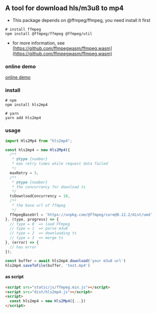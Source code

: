 ## A tool for download hls/m3u8 to mp4

- This package depends on @ffmpeg/ffmpeg, you need install it first

```shell
# install ffmpeg
npm install @ffmpeg/ffmpeg @ffmpeg/util

```

- for more information, see [https://github.com/ffmpegwasm/ffmpeg.wasm](https://github.com/ffmpegwasm/ffmpeg.wasm)

### online demo

[online demo](https://code-app.netlify.app/hls2mp4/)

### install

```shell
# npm
npm install hls2mp4

# yarn
yarn add hls2mp4
```

### usage

```js
import Hls2Mp4 from "hls2mp4";

const hls2mp4 = new Hls2Mp4({
  /**
   * @type {number}
   * max retry times while request data failed
   */
  maxRetry = 3,
  /**
   * @type {number}
   * the concurrency for download ts
   */
  tsDownloadConcurrency = 10,
  /**
   * the base url of ffmpeg
   */
  ffmpegBaseUrl = 'https://unpkg.com/@ffmpeg/core@0.12.2/dist/umd'
}, (type, progress) => {
  // type = 0  => load FFmpeg
  // type = 1  => parse m3u8
  // type = 2  => downloading ts
  // type = 3  => merge ts
}, (error) => {
  // has error
});

const buffer = await hls2mp4.download('your m3u8 url')
hls2mp4.saveToFile(buffer, 'test.mp4')
```

#### as script
```html
<script src="static/js/ffmpeg.min.js"></script>
<script src="dist/hls2mp4.js"></script>
<script>
  const hls2mp4 = new Hls2Mp4({...})
</script>
```

